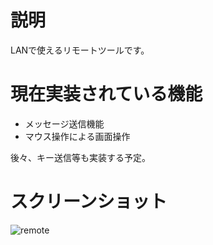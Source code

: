 # 説明
LANで使えるリモートツールです。
# 現在実装されている機能
- メッセージ送信機能
- マウス操作による画面操作

後々、キー送信等も実装する予定。

# スクリーンショット
![remote](https://user-images.githubusercontent.com/98020159/158989303-4ee0352d-5a1d-4482-8174-8a20f9a54ac9.png)

